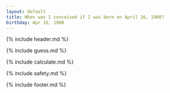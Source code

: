 ```yaml
---
layout: default
title: When was I conceived if I was born on April 16, 1900?
birthday: Apr 16, 1900
---
```


{% include header.md %}

{% include guess.md %}

{% include calculate.md %}

{% include safety.md %}

{% include footer.md %}



